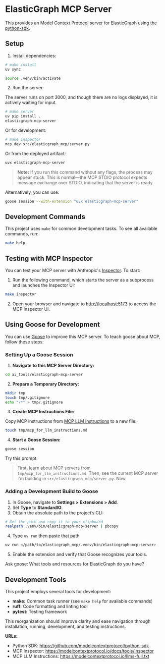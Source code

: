 # ElasticGraph MCP Server

This provides an Model Context Protocol server for ElasticGraph using the [python-sdk](https://github.com/modelcontextprotocol/python-sdk).

## Setup

1. Install dependencies:

```bash
# make install
uv sync

source .venv/bin/activate
```

2. Run the server:

The server runs on port 3000, and though there are no logs displayed, it is actively waiting for input.

```bash
# make server
uv pip install .
elasticgraph-mcp-server
```

Or for development:

```bash
# make inspector
mcp dev src/elasticgraph_mcp/server.py
```

Or from the deployed artifact:

```bash
uvx elasticgraph-mcp-server
```

> **Note:** If you run this command without any flags, the process may appear stuck. This is normal—the MCP STDIO protocol expects message exchange over STDIO, indicating that the server is ready.

Alternatively, you can use:

```bash
goose session --with-extension "uvx elasticgraph-mcp-server"
```


## Development Commands

This project uses `make` for common development tasks. To see all available commands, run:

```bash
make help
```

## Testing with MCP Inspector

You can test your MCP server with Anthropic's [Inspector](https://modelcontextprotocol.io/docs/tools/inspector). To start:

1. Run the following command, which starts the server as a subprocess and launches the Inspector UI:

```bash
make inspector
```

2. Open your browser and navigate to [http://localhost:5173](http://localhost:5173) to access the MCP Inspector UI.

## Using Goose for Development

You can use [Goose](https://block.github.io/goose/) to improve this MCP server. To teach goose about MCP, follow these steps:

### Setting Up a Goose Session

1. **Navigate to this MCP Server Directory:**

```bash
cd ai_tools/elasticgraph-mcp-server
```

2. **Prepare a Temporary Directory:**

```bash
mkdir tmp
touch tmp/.gitignore
echo "/*" > tmp/.gitignore
```

3. **Create MCP Instructions File:**

Copy MCP instructions from [MCP LLM instructions](https://modelcontextprotocol.io/llms-full.txt) to a new file:

```bash
touch tmp/mcp_for_llm_instructions.md
```

4. **Start a Goose Session:**

```bash
goose session
```

Try this prompt:
> First, learn about MCP servers from `tmp/mcp_for_llm_instructions.md`. Then, see the current MCP server I'm building in `src/elasticgraph_mcp/server.py`. Now <specify your changes>

### Adding a Development Build to Goose

1. In Goose, navigate to **Settings > Extensions > Add**.
2. Set **Type** to **StandardIO**.
3. Obtain the absolute path to the project’s CLI:

```bash
# Get the path and copy it to your clipboard
realpath .venv/bin/elasticgraph-mcp-server | pbcopy
```

4. Type `uv run` then paste that path

```bash
uv run </path/to/elasticgraph_mcp/.venv/bin/elasticgraph-mcp-server>
```

5. Enable the extension and verify that Goose recognizes your tools.

Ask goose: What tools and resources for ElasticGraph do you have?


## Development Tools

This project employs several tools for development:

- **make:** Common task runner (see `make help` for available commands)
- **ruff:** Code formatting and linting tool
- **pytest:** Testing framework

This reorganization should improve clarity and ease navigation through installation, running, development, and testing instructions.

**URLs:**

- Python SDK: https://github.com/modelcontextprotocol/python-sdk
- MCP Inspector: https://modelcontextprotocol.io/docs/tools/inspector
- MCP LLM Instructions: https://modelcontextprotocol.io/llms-full.txt

